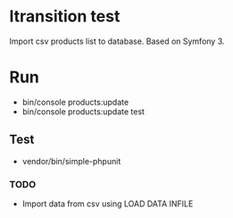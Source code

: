 Itransition test
========================
Import csv products list to database. Based on Symfony 3.

# Run
- bin/console products:update 
- bin/console products:update test

## Test
- vendor/bin/simple-phpunit

### TODO
- Import data from csv using LOAD DATA INFILE
